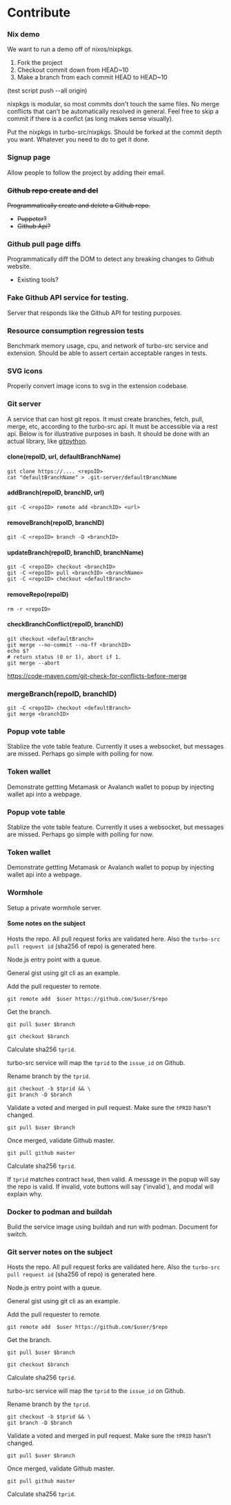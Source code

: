# Contribute

### Nix demo

We want to run a demo off of nixos/nixpkgs.

1. Fork the project
2. Checkout commit down from HEAD~10
3. Make a branch from each commit HEAD to HEAD~10

(test script push --all origin)

nixpkgs is modular, so most commits don't touch the same files. No merge conflicts that can't be automatically resolved in general. Feel free to skip a commit if there is a confict (as long makes sense visually).

Put the nixpkgs in turbo-src/nixpkgs. Should be forked at the commit depth you want. Whatever you need to do to get it done.

### Signup page

Allow people to follow the project by adding their email.

### ~~Github repo create and del~~

~~Programmatically create and delete a Github repo.~~

* ~~Puppeter?~~
* ~~Github Api?~~

### Github pull page diffs

Programmatically diff the DOM to detect any breaking changes to Github website.

* Existing tools?

### Fake Github API service for testing.

Server that responds like the Github API for testing purposes.

### Resource consumption regression tests

Benchmark memory usage, cpu, and network of turbo-src service and extension. Should be able to assert certain acceptable ranges in tests.

### SVG icons

Properly convert image icons to svg in the extension codebase.

### Git server

A service that can host git repos. It must create branches, fetch, pull, merge, etc, according to the turbo-src api. It must be accessible via a rest api. Below is for illustrative purposes in bash. It should be done with an actual library, like [gitpython](https://gitpython.readthedocs.io/en/stable/tutorial.html).

#### clone(repoID, url, defaultBranchName)

```
git clone https://.... <repoID>
cat "defaultBranchName" > .git-server/defaultBranchName
```

#### addBranch(repoID, branchID, url)

```
git -C <repoID> remote add <branchID> <url>
```

#### removeBranch(repoID, branchID)

```
git -C <repoID> branch -D <branchID>
```

#### updateBranch(repoID, branchID, branchName)

```
git -C <repoID> checkout <branchID>
git -C <repoID> pull <branchID> <branchName>
git -C <repoID> checkout <defaultBranch>
```

#### removeRepo(repoID)

```
rm -r <repoID>
```

#### checkBranchConflict(repoID, branchID)

```
git checkout <defaultBranch>
git merge --no-commit --no-ff <branchID>
echo $?
# return status (0 or 1), abort if 1.
git merge --abort
```

https://code-maven.com/git-check-for-conflicts-before-merge

### mergeBranch(repoID, branchID)

```
git -C <repoID> checkout <defaultBranch>
git merge <branchID>
```
### Popup vote table

Stablize the vote table feature. Currently it uses a websocket, but messages are missed. Perhaps go simple with polling for now.

### Token wallet

Demonstrate gettting Metamask or Avalanch wallet to popup by injecting wallet api into a webpage.

### Popup vote table

Stablize the vote table feature. Currently it uses a websocket, but messages are missed. Perhaps go simple with polling for now.

### Token wallet

Demonstrate gettting Metamask or Avalanch wallet to popup by injecting wallet api into a webpage.

### Wormhole

Setup a private wormhole server.

#### Some notes on the subject

Hosts the repo. All pull request forks are validated here. Also the `turbo-src pull request id` (sha256 of repo) is generated here.

Node.js entry point with a queue.

General gist using git cli as an example.

Add the pull requester to remote.

`git remote add  $user https://github.com/$user/$repo`

Get the branch.

`git pull $user $branch`

`git checkout $branch`

Calculate sha256 `tprid`.

turbo-src service will map the `tprid` to the `issue_id` on Github.

Rename branch by the `tprid`.

```
git checkout -b $tprid && \
git branch -D $branch
```

Validate a voted and merged in pull request. Make sure the `tPRID` hasn't changed.

```
git pull $user $branch
```
Once merged, validate Github master.

```
git pull github master
```
Calculate sha256 `tprid`.

If `tprid` matches contract `head`, then valid. A message in the popup will say the repo is valid. If invalid, vote buttons will say ('invalid`), and modal will explain why.

### Docker to podman and buildah

Build the service image using buildah and run with podman. Document for switch.

### Git server notes on the subject

Hosts the repo. All pull request forks are validated here. Also the `turbo-src pull request id` (sha256 of repo) is generated here.

Node.js entry point with a queue.

General gist using git cli as an example.

Add the pull requester to remote.

`git remote add  $user https://github.com/$user/$repo`

Get the branch.

`git pull $user $branch`

`git checkout $branch`

Calculate sha256 `tprid`.

turbo-src service will map the `tprid` to the `issue_id` on Github.

Rename branch by the `tprid`.

```
git checkout -b $tprid && \
git branch -D $branch
```

Validate a voted and merged in pull request. Make sure the `tPRID` hasn't changed.

```
git pull $user $branch
```
Once merged, validate Github master.
```
git pull github master
```
Calculate sha256 `tprid`.
